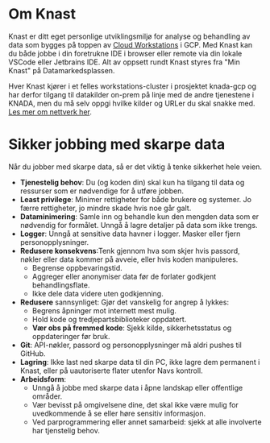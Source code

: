 # Om Knast
Knast er ditt eget personlige utviklingsmiljø for analyse og behandling av data som bygges på toppen av [Cloud Workstations](https://cloud.google.com/workstations) i GCP. Med Knast kan du både jobbe i din foretrukne IDE i browser eller remote via din lokale VSCode eller Jetbrains IDE. Alt av oppsett rundt Knast styres fra "Min Knast" på Datamarkedsplassen. 


Hver Knast kjører i et felles workstations-cluster i prosjektet knada-gcp og har derfor tilgang til datakilder on-prem på linje med de andre tjenestene i KNADA, men du må selv oppgi hvilke kilder og URLer du skal snakke med. [Les mer om nettverk her](./nettverk.md).

# Sikker jobbing med skarpe data
Når du jobber med skarpe data, så er det viktig å tenke sikkerhet hele veien.

* **Tjenestelig behov**: Du (og koden din) skal kun ha tilgang til data og ressurser som er nødvendige for å utføre jobben.
* **Least privilege**: Minimer rettigheter for både brukere og systemer. Jo færre rettigheter, jo mindre skade hvis noe går galt.
* **Dataminimering**: Samle inn og behandle kun den mengden data som er nødvendig for formålet. Unngå å lagre detaljer på data som ikke trengs.
* **Logger**: Unngå at sensitive data havner i logger. Masker eller fjern personopplysninger.
* **Redusere konsekvens**:Tenk gjennom hva som skjer hvis passord, nøkler eller data kommer på avveie, eller hvis koden manipuleres.
    * Begrense oppbevaringstid.
    * Aggreger eller anonymiser data før de forlater godkjent behandlingsflate.
    * Ikke dele data videre uten godkjenning.
* **Redusere** sannsynliget: Gjør det vanskelig for angrep å lykkes:
    * Begrens åpninger mot internett mest mulig.
    * Hold kode og tredjepartsbiblioteker oppdatert.
    * **Vær obs på fremmed kode**: Sjekk kilde, sikkerhetsstatus og oppdateringer før bruk.
* **Git**: API-nøkler, passord og personopplysninger må aldri pushes til GitHub.
* **Lagring**: Ikke last ned skarpe data til din PC, ikke lagre dem permanent i Knast, eller på uautoriserte flater utenfor Navs kontroll.
* **Arbeidsform**:
    * Unngå å jobbe med skarpe data i åpne landskap eller offentlige områder.
    * Vær bevisst på omgivelsene dine, det skal ikke være mulig for uvedkommende å se eller høre sensitiv informasjon.
    * Ved parprogrammering eller annet samarbeid: sjekk at alle involverte har tjenstelig behov.
